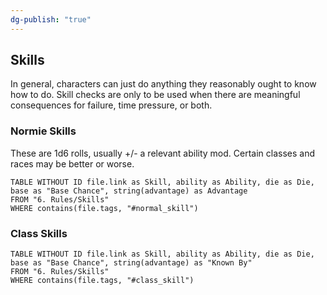 ```yaml
---
dg-publish: "true"
---
```


## Skills
In general, characters can just do anything they reasonably ought to know how to do. Skill checks are only to be used when there are meaningful consequences for failure, time pressure, or both.

### Normie Skills
 These are 1d6 rolls, usually +/- a relevant ability mod. Certain classes and races may be better or worse.

```dataview
TABLE WITHOUT ID file.link as Skill, ability as Ability, die as Die, base as "Base Chance", string(advantage) as Advantage
FROM "6. Rules/Skills"
WHERE contains(file.tags, "#normal_skill")
```


### Class Skills

```dataview
TABLE WITHOUT ID file.link as Skill, ability as Ability, die as Die, base as "Base Chance", string(advantage) as "Known By"
FROM "6. Rules/Skills"
WHERE contains(file.tags, "#class_skill")
```